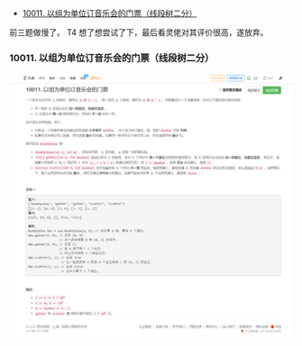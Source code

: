 
<!-- @import "[TOC]" {cmd="toc" depthFrom=1 depthTo=6 orderedList=false} -->

<!-- code_chunk_output -->

- [10011. 以组为单位订音乐会的门票（线段树二分）](#10011-以组为单位订音乐会的门票线段树二分)

<!-- /code_chunk_output -->

前三题做慢了。 T4 想了想尝试了下，最后看灵佬对其评价很高，遂放弃。

### 10011. 以组为单位订音乐会的门票（线段树二分）

![](./images/leetcode.cn_contest_biweekly-contest-79_problems_booking-concert-tickets-in-groups_.png)

